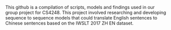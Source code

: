 This github is a compilation of scripts, models and findings used in our group project for CS4248. 
This project involved researching and developing sequence to sequence models that could translate English sentences to Chinese sentences based on the IWSLT 2017 ZH EN dataset.  
